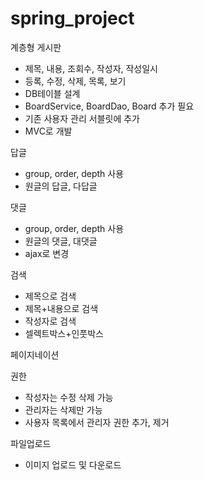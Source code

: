 # spring_project

계층형 게시판
- 제목, 내용, 조회수, 작성자, 작성일시
- 등록, 수정, 삭제, 목록, 보기
- DB테이블 설계
- BoardService, BoardDao, Board 추가 필요
- 기존 사용자 관리 서블릿에 추가
- MVC로 개발

답글
- group, order, depth 사용
- 원글의 답글, 다답글

댓글
- group, order, depth 사용
- 원글의 댓글, 대댓글
- ajax로 변경

검색
- 제목으로 검색
- 제목+내용으로 검색
- 작성자로 검색
- 셀렉트박스+인풋박스


페이지네이션


권한
- 작성자는 수정 삭제 가능
- 관리자는 삭제만 가능
- 사용자 목록에서 관리자 권한 추가, 제거

파일업로드
- 이미지 업로드 및 다운로드
